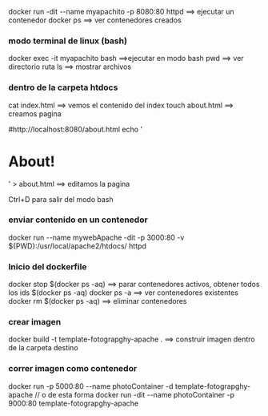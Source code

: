 docker run -dit --name myapachito -p 8080:80 httpd ==> ejecutar un contenedor
docker ps ==> ver contenedores creados

### modo terminal de linux (bash)

docker exec -it myapachito bash ==>ejecutar en modo bash
pwd ==> ver directorio ruta
ls ==> mostrar archivos

### dentro de la carpeta htdocs

cat index.html ==> vemos el contenido del index
touch about.html ==> creamos pagina

#http://localhost:8080/about.html
echo '<html><body><h1>About!</h1></body></html>' > about.html ==> editamos la pagina

Ctrl+D para salir del modo bash

### enviar contenido en un contenedor

docker run --name mywebApache -dit -p 3000:80 -v ${PWD}:/usr/local/apache2/htdocs/ httpd

### Inicio del dockerfile

docker stop $(docker ps -aq) ==> parar contenedores activos, obtener todos los ids $(docker ps -aq)
docker ps -a ==> ver contenedores existentes
docker rm $(docker ps -aq) ==> eliminar contenedores

### crear imagen

docker build -t template-fotograpghy-apache . ==> construir imagen dentro de la carpeta destino

### correr imagen como contenedor

docker run -p 5000:80 --name photoContainer -d template-fotograpghy-apache
// o de esta forma
docker run -dit --name photoContainer -p 9000:80 template-fotograpghy-apache
